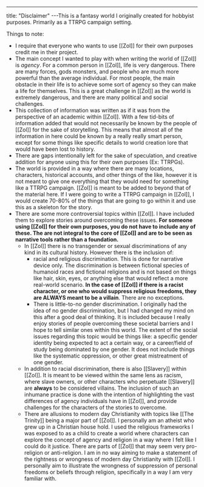 ---
title: "Disclaimer"
---This is a fantasy world I originally created for hobbyist purposes. Primarily as a TTRPG campaign setting.

Things to note:
- I require that everyone who wants to use [[Zol]] for their own purposes credit me in their project.
- The main concept I wanted to play with when writing the world of [[Zol]] is *agency*. For a common person in [[Zol]], life is very dangerous. There are many forces, gods monsters, and people who are much more powerful than the average individual. For most people, the main obstacle in their life is to achieve some sort of agency so they can make a life for themselves. This is a great challenge in [[Zol]] as the world is extremely dangerous, and there are many political and social challenges.
- This collection of information was written as if it was from the perspective of an academic within [[Zol]]. With a few tid-bits of information added that would not necessarily be known by the people of [[Zol]] for the sake of storytelling. This means that almost all of the information in here could be known by a really really smart person, except for some things like specific details to world creation lore that would have been lost to history.
- There are gaps intentionally left for the sake of speculation, and creative addition for anyone using this for their own purposes (Ex: TTRPGs).
- The world is provided in a way where there are many locations, characters, historical accounts, and other things of the like, however it is not meant to give one everything that they would need for something like a TTRPG campaign. [[Zol]] is meant to be added to beyond that of the material here. If I were going to write a TTRPG campaign in [[Zol]], I would create 70-80% of the things that are going to go within it and use this as a skeleton for the story.
- There are some more controversial topics within [[Zol]]. I have included them to explore stories around overcoming these issues. **For someone using [[Zol]] for their own purposes, you do not have to include any of these. The are not integral to the core of [[Zol]] and are to be seen as narrative tools rather than a foundation.**
	- In [[Zol]] there is no transgender or sexual discriminations of any kind in its cultural history. However there is the inclusion of:
		- racial and religious discrimination. This is done for narrative device only. The discrimination is between fictional species of humanoid races and fictional religions and is not based on things like hair, skin, eyes, or anything else that would reflect a more real-world scenario. **In the case of [[Zol]] if there is a racist character, or one who would suppress religious freedoms, they are ALWAYS meant to be a villain**. There are no exceptions. 
		- There is little-to-no gender discrimination. I originally had the idea of no gender discrimination, but I had changed my mind on this after a good deal of thinking. It is included because I really enjoy stories of people overcoming these societal barriers and I hope to tell similar ones within this world. The extent of the social issues regarding this topic would be things like: a specific gender identity being expected to act a certain way, or a career/field of study being dominated by one gender. It does not include things like the systematic oppression, or other great mistreatment of one gender.
	- In addition to racial discrimination, there is also [[Slavery]] within [[Zol]]. It is meant to be viewed within the same lens as racism, where slave owners, or other characters who perpetuate [[Slavery]] are **always** to be considered villains. The inclusion of such an inhumane practice is done with the intention of highlighting the vast differences of agency individuals have in [[Zol]], and provide challenges for the characters of the stories to overcome.
	- There are allusions to modern day Christianity with topics like [[The Trinity]] being a major part of [[Zol]]. I personally am an atheist who grew up in a Christian house hold. I used the religious frameworks I was exposed to as a child to create a world where characters can explore the concept of agency and religion in a way where I felt like I could do it justice. There are parts of [[Zol]] that may seem very pro-religion or anti-religion. I am in no way aiming to make a statement of the rightness or wrongness of modern day Christianity with [[Zol]]. I personally aim to illustrate the wrongness of suppression of personal freedoms or beliefs through religion, specifically in a way I am very familiar with.